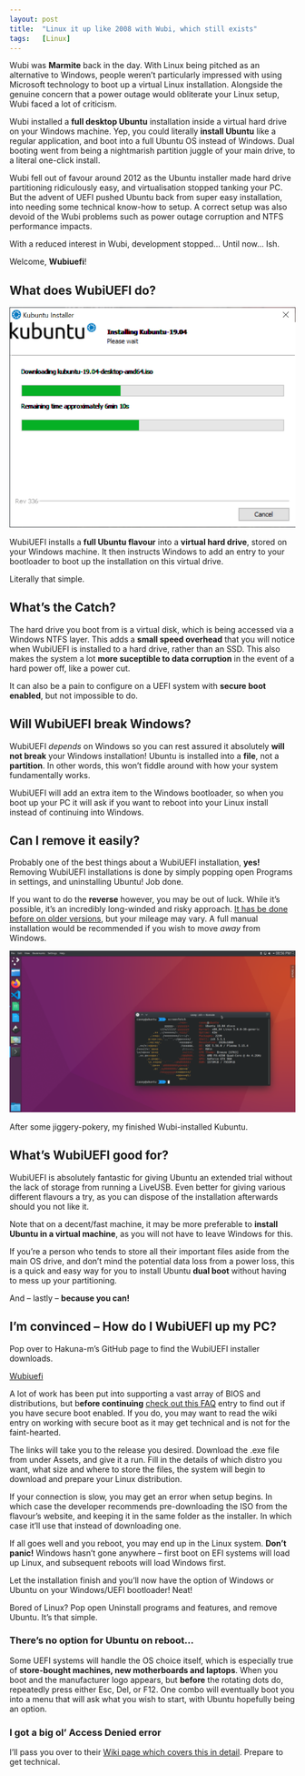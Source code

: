 ```yaml
---
layout: post
title:  "Linux it up like 2008 with Wubi, which still exists"
tags:   [Linux]
---
```


Wubi was **Marmite** back in the day. With Linux being pitched as an alternative to Windows, people weren’t particularly impressed with using Microsoft technology to boot up a virtual Linux installation. Alongside the genuine concern that a power outage would obliterate your Linux setup, Wubi faced a lot of criticism.

Wubi installed a **full desktop Ubuntu** installation inside a virtual hard drive on your Windows machine. Yep, you could literally **install Ubuntu** like a regular application, and boot into a full Ubuntu OS instead of Windows. Dual booting went from being a nightmarish partition juggle of your main drive, to a literal one-click install.

Wubi fell out of favour around 2012 as the Ubuntu installer made hard drive partitioning ridiculously easy, and virtualisation stopped tanking your PC. But the advent of UEFI pushed Ubuntu back from super easy installation, into needing some technical know-how to setup. A correct setup was also devoid of the Wubi problems such as power outage corruption and NTFS performance impacts.

With a reduced interest in Wubi, development stopped… Until now… Ish.

Welcome, **Wubiuefi**!

## What does WubiUEFI do?

![](/assets/img/EO5kLfjU8AAHaui.png)

WubiUEFI installs a **full Ubuntu flavour** into a **virtual hard drive**, stored on your Windows machine. It then instructs Windows to add an entry to your bootloader to boot up the installation on this virtual drive.

Literally that simple.

## What’s the Catch?

The hard drive you boot from is a virtual disk, which is being accessed via a Windows NTFS layer. This adds a **small speed overhead** that you will notice when WubiUEFI is installed to a hard drive, rather than an SSD. This also makes the system a lot **more suceptible to data corruption** in the event of a hard power off, like a power cut.

It can also be a pain to configure on a UEFI system with **secure boot enabled**, but not impossible to do.

## Will WubiUEFI break Windows?

WubiUEFI _depends_ on Windows so you can rest assured it absolutely **will not break** your Windows installation! Ubuntu is installed into a **file**, not a **partition**. In other words, this won’t fiddle around with how your system fundamentally works.

WubiUEFI will add an extra item to the Windows bootloader, so when you boot up your PC it will ask if you want to reboot into your Linux install instead of continuing into Windows.

## Can I remove it easily?

Probably one of the best things about a WubiUEFI installation, **yes!** Removing WubiUEFI installations is done by simply popping open Programs in settings, and uninstalling Ubuntu! Job done.

If you want to do the **reverse** however, you may be out of luck. While it’s possible, it’s an incredibly long-winded and risky approach. [It has be done before on older versions](https://askubuntu.com/a/36904), but your mileage may vary. A full manual installation would be recommended if you wish to move _away_ from Windows.

![](/assets/img/Screenshot_20200122_205624-1024x576.png)

After some jiggery-pokery, my finished Wubi-installed Kubuntu.

## What’s WubiUEFI good for?

WubiUEFI is absolutely fantastic for giving Ubuntu an extended trial without the lack of storage from running a LiveUSB. Even better for giving various different flavours a try, as you can dispose of the installation afterwards should you not like it.

Note that on a decent/fast machine, it may be more preferable to **install Ubuntu in a virtual machine**, as you will not have to leave Windows for this.

If you’re a person who tends to store all their important files aside from the main OS drive, and don’t mind the potential data loss from a power loss, this is a quick and easy way for you to install Ubuntu **dual boot** without having to mess up your partitioning.

And – lastly – **because you can!**

## I’m convinced – How do I WubiUEFI up my PC?

Pop over to Hakuna-m’s GitHub page to find the WubiUEFI installer downloads.

[Wubiuefi](https://github.com/hakuna-m/wubiuefi/wiki)

A lot of work has been put into supporting a vast array of BIOS and distributions, but b**efore continuing** [check out this FAQ](https://github.com/hakuna-m/wubiuefi/wiki/FAQ#how-can-i-check-in-windows-if-windows-is-installed-in-uefi-mode-with-secure-boot-) entry to find out if you have secure boot enabled. If you do, you may want to read the wiki entry on working with secure boot as it may get technical and is not for the faint-hearted.

The links will take you to the release you desired. Download the .exe file from under Assets, and give it a run. Fill in the details of which distro you want, what size and where to store the files, the system will begin to download and prepare your Linux distribution.

If your connection is slow, you may get an error when setup begins. In which case the developer recommends pre-downloading the ISO from the flavour’s website, and keeping it in the same folder as the installer. In which case it’ll use that instead of downloading one.

If all goes well and you reboot, you may end up in the Linux system. **Don’t panic!** Windows hasn’t gone anywhere – first boot on EFI systems will load up Linux, and subsequent reboots will load Windows first.

Let the installation finish and you’ll now have the option of Windows or Ubuntu on your Windows/UEFI bootloader! Neat!

Bored of Linux? Pop open Uninstall programs and features, and remove Ubuntu. It’s that simple.

### There’s no option for Ubuntu on reboot…

Some UEFI systems will handle the OS choice itself, which is especially true of **store-bought machines, new motherboards and laptops**. When you boot and the manufacturer logo appears, but **before** the rotating dots do, repeatedly press either Esc, Del, or F12. One combo will eventually boot you into a menu that will ask what you wish to start, with Ubuntu hopefully being an option.

### I got a big ol’ Access Denied error

I’ll pass you over to their [Wiki page which covers this in detail](https://github.com/hakuna-m/wubiuefi/wiki/FAQ#why-does-a-blue-screen-with-access-denied-error-appear-). Prepare to get technical.
